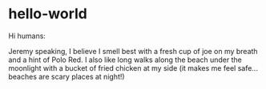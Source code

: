 # hello-world
Hi humans:

Jeremy speaking, I believe I smell best with a fresh cup of joe on my breath and a hint of Polo Red.
I also like long walks along the beach under the moonlight with a bucket of fried chicken at my side (it makes me feel safe... beaches are scary places at night!)
